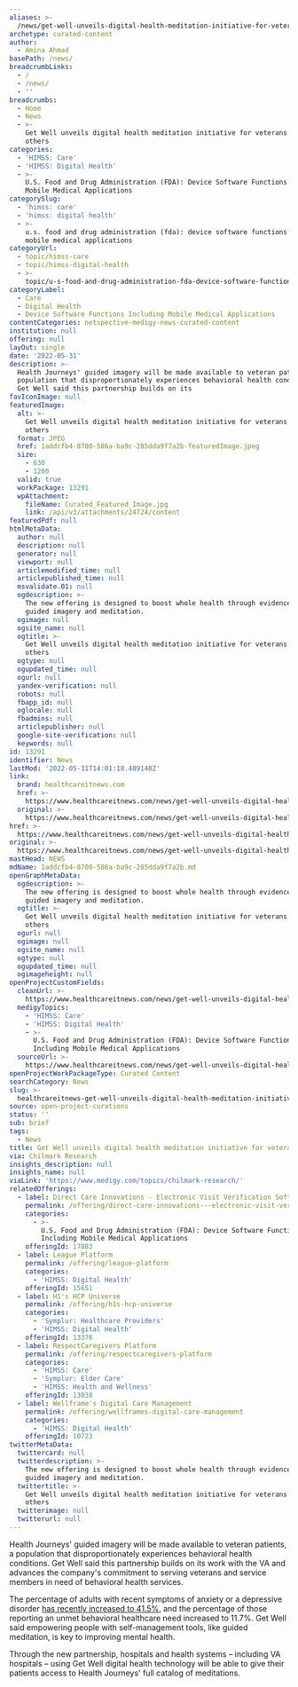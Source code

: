 ```yaml
---
aliases: >-
  /news/get-well-unveils-digital-health-meditation-initiative-for-veterans-and-others
archetype: curated-content
author:
  - Amina Ahmad
basePath: /news/
breadcrumbLinks:
  - /
  - /news/
  - ''
breadcrumbs:
  - Home
  - News
  - >-
    Get Well unveils digital health meditation initiative for veterans and
    others
categories:
  - 'HIMSS: Care'
  - 'HIMSS: Digital Health'
  - >-
    U.S. Food and Drug Administration (FDA): Device Software Functions Including
    Mobile Medical Applications
categorySlug:
  - 'himss: care'
  - 'himss: digital health'
  - >-
    u.s. food and drug administration (fda): device software functions including
    mobile medical applications
categoryUrl:
  - topic/himss-care
  - topic/himss-digital-health
  - >-
    topic/u-s-food-and-drug-administration-fda-device-software-functions-including-mobile-medical-applications
categoryLabel:
  - Care
  - Digital Health
  - Device Software Functions Including Mobile Medical Applications
contentCategories: netspective-medigy-news-curated-content
institution: null
offering: null
layOut: single
date: '2022-05-31'
description: >-
  Health Journeys' guided imagery will be made available to veteran patients, a
  population that disproportionately experiences behavioral health conditions.
  Get Well said this partnership builds on its 
favIconImage: null
featuredImage:
  alt: >-
    Get Well unveils digital health meditation initiative for veterans and
    others
  format: JPEG
  href: 1addcfb4-8700-586a-ba9c-285dda9f7a2b-featuredImage.jpeg
  size:
    - 630
    - 1200
  valid: true
  workPackage: 13291
  wpAttachment:
    fileName: Curated_Featured_Image.jpg
    link: /api/v3/attachments/24724/content
featuredPdf: null
htmlMetaData:
  author: null
  description: null
  generator: null
  viewport: null
  articlemodified_time: null
  articlepublished_time: null
  msvalidate.01: null
  ogdescription: >-
    The new offering is designed to boost whole health through evidence-based
    guided imagery and meditation.
  ogimage: null
  ogsite_name: null
  ogtitle: >-
    Get Well unveils digital health meditation initiative for veterans and
    others
  ogtype: null
  ogupdated_time: null
  ogurl: null
  yandex-verification: null
  robots: null
  fbapp_id: null
  oglocale: null
  fbadmins: null
  articlepublisher: null
  google-site-verification: null
  keywords: null
id: 13291
identifier: News
lastMod: '2022-05-31T14:01:18.489148Z'
link:
  brand: healthcareitnews.com
  href: >-
    https://www.healthcareitnews.com/news/get-well-unveils-digital-health-meditation-initiative-veterans-and-others
  original: >-
    https://www.healthcareitnews.com/news/get-well-unveils-digital-health-meditation-initiative-veterans-and-others
href: >-
  https://www.healthcareitnews.com/news/get-well-unveils-digital-health-meditation-initiative-veterans-and-others
original: >-
  https://www.healthcareitnews.com/news/get-well-unveils-digital-health-meditation-initiative-veterans-and-others
mastHead: NEWS
mdName: 1addcfb4-8700-586a-ba9c-285dda9f7a2b.md
openGraphMetaData:
  ogdescription: >-
    The new offering is designed to boost whole health through evidence-based
    guided imagery and meditation.
  ogtitle: >-
    Get Well unveils digital health meditation initiative for veterans and
    others
  ogurl: null
  ogimage: null
  ogsite_name: null
  ogtype: null
  ogupdated_time: null
  ogimageheight: null
openProjectCustomFields:
  cleanUrl: >-
    https://www.healthcareitnews.com/news/get-well-unveils-digital-health-meditation-initiative-veterans-and-others
  medigyTopics:
    - 'HIMSS: Care'
    - 'HIMSS: Digital Health'
    - >-
      U.S. Food and Drug Administration (FDA): Device Software Functions
      Including Mobile Medical Applications
  sourceUrl: >-
    https://www.healthcareitnews.com/news/get-well-unveils-digital-health-meditation-initiative-veterans-and-others
openProjectWorkPackageType: Curated Content
searchCategory: News
slug: >-
  healthcareitnews-get-well-unveils-digital-health-meditation-initiative-for-veterans-and-others
source: open-project-curations
status: ''
sub: brief
tags:
  - News
title: Get Well unveils digital health meditation initiative for veterans and others
via: Chilmark Research
insights_description: null
insights_name: null
viaLink: 'https://www.medigy.com/topics/chilmark-research/'
relatedOfferings:
  - label: Direct Care Innovations - Electronic Visit Verification Software
    permalink: /offering/direct-care-innovations---electronic-visit-verification-software
    categories:
      - >-
        U.S. Food and Drug Administration (FDA): Device Software Functions
        Including Mobile Medical Applications
    offeringId: 17883
  - label: League Platform
    permalink: /offering/league-platform
    categories:
      - 'HIMSS: Digital Health'
    offeringId: 15651
  - label: H1's HCP Universe
    permalink: /offering/h1s-hcp-universe
    categories:
      - 'Symplur: Healthcare Providers'
      - 'HIMSS: Digital Health'
    offeringId: 13376
  - label: RespectCaregivers Platform
    permalink: /offering/respectcaregivers-platform
    categories:
      - 'HIMSS: Care'
      - 'Symplur: Elder Care'
      - 'HIMSS: Health and Wellness'
    offeringId: 13038
  - label: Wellframe's Digital Care Management
    permalink: /offering/wellframes-digital-care-management
    categories:
      - 'HIMSS: Digital Health'
    offeringId: 10723
twitterMetaData:
  twittercard: null
  twitterdescription: >-
    The new offering is designed to boost whole health through evidence-based
    guided imagery and meditation.
  twittertitle: >-
    Get Well unveils digital health meditation initiative for veterans and
    others
  twitterimage: null
  twitterurl: null
---
```

<p>Health Journeys' guided imagery will be made available to veteran patients, a population that disproportionately experiences behavioral health conditions. Get Well said this partnership builds on its work with the VA and advances the company's commitment to serving veterans and service members in need of behavioral health services.</p><p>The percentage of adults with recent symptoms of anxiety or a depressive disorder <a href="https://www.cdc.gov/mmwr/volumes/70/wr/mm7013e2.htm#:~:text=During%20August%202020%E2%80%93February%202021%2C%20the%20percentage%20of%20adults,health%20care%20need%20increased%20from%209.2%25%20to%2011.7%25.">has recently increased to 41.5%</a>, and the percentage of those reporting an unmet behavioral healthcare need increased to 11.7%. Get Well said empowering people with self-management tools, like guided meditation, is key to improving mental health.</p><p>Through the new partnership, hospitals and health systems – including VA hospitals – using Get Well digital health technology will be able to give their patients access to Health Journeys' full catalog of meditations.<br>&nbsp;</p>